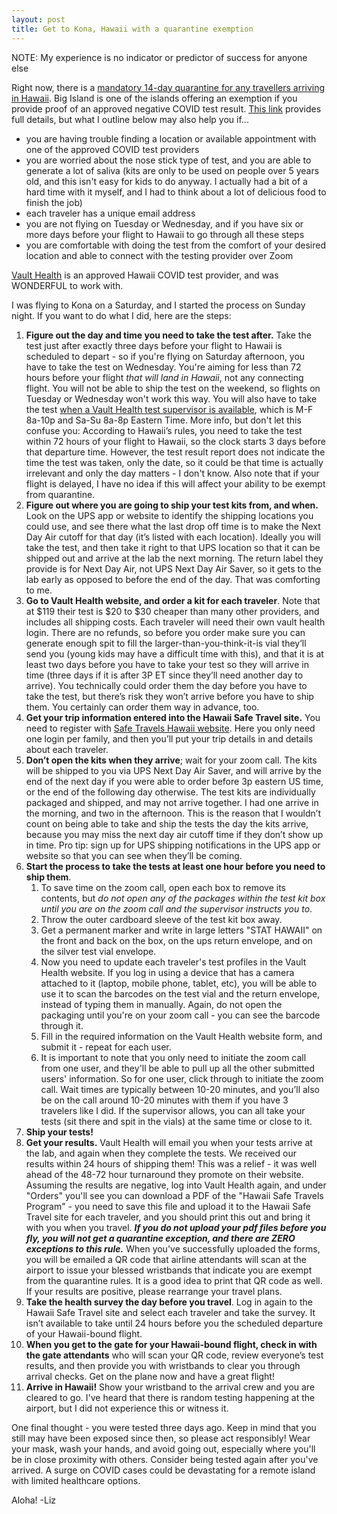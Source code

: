 ```yaml
---
layout: post
title: Get to Kona, Hawaii with a quarantine exemption
---
```


NOTE: My experience is no indicator or predictor of success for anyone else

Right now, there is a [mandatory 14-day quarantine for any travellers arriving in Hawaii](https://www.gohawaii.com/travel-requirements). Big Island is one of the islands offering an exemption if you provide proof of an approved negative COVID test result. [This link](https://www.gohawaii.com/travel-requirements) provides full details, but what I outline below may also help you if...
- you are having trouble finding a location or available appointment with one of the approved COVID test providers
- you are worried about the nose stick type of test, and you are able to generate a lot of saliva (kits are only to be used on people over 5 years old, and this isn't easy for kids to do anyway. I actually had a bit of a hard time with it myself, and I had to think about a lot of delicious food to finish the job)
- each traveler has a unique email address
- you are not flying on Tuesday or Wednesday, and if you have six or more days before your flight to Hawaii to go through all these steps
- you are comfortable with doing the test from the comfort of your desired location and able to connect with the testing provider over Zoom

[Vault Health](https://learn.vaulthealth.com/state-of-hawaii/) is an approved Hawaii COVID test provider, and was WONDERFUL to work with.

I was flying to Kona on a Saturday, and I started the process on Sunday night. If you want to do what I did, here are the steps:

1. **Figure out the day and time you need to take the test after.** Take the test just after exactly three days before your flight to Hawaii is scheduled to depart - so if you're flying on Saturday afternoon, you have to take the test on Wednesday. You're aiming for less than 72 hours before your flight *that will land in Hawaii*, not any connecting flight. You will not be able to ship the test on the weekend, so flights on Tuesday or Wednesday won't work this way. You will also have to take the test [when a Vault Health test supervisor is available](https://www.vaulthealth.com/covid#faq), which is M-F 8a-10p and Sa-Su 8a-8p Eastern Time. More info, but don't let this confuse you: According to Hawaii’s rules, you need to take the test within 72 hours of your flight to Hawaii, so the clock starts 3 days before that departure time. However, the test result report does not indicate the time the test was taken, only the date, so it could be that time is actually irrelevant and only the day matters - I don't know. Also note that if your flight is delayed, I have no idea if this will affect your ability to be exempt from quarantine.
1. **Figure out where you are going to ship your test kits from, and when.** Look on the UPS app or website to identify the shipping locations you could use, and see there what the last drop off time is to make the Next Day Air cutoff for that day (it’s listed with each location). Ideally you will take the test, and then take it right to that UPS location so that it can be shipped out and arrive at the lab the next morning. The return label they provide is for Next Day Air, not UPS Next Day Air Saver, so it gets to the lab early as opposed to before the end of the day. That was comforting to me. 
1. **Go to Vault Health website, and order a kit for each traveler**. Note that at $119 their test is $20 to $30 cheaper than many other providers, and includes all shipping costs. Each traveler will need their own vault health login. There are no refunds, so before you order make sure you can generate enough spit to fill the larger-than-you-think-it-is vial they’ll send you (young kids may have a difficult time with this), and that it is at least two days before you have to take your test so they will arrive in time (three days if it is after 3P ET since they’ll need another day to arrive).  You technically could order them the day before you have to take the test, but there’s risk they won’t arrive before you have to ship them. You certainly can order them way in advance, too.
1. **Get your trip information entered into the Hawaii Safe Travel site.** You need to register with [Safe Travels Hawaii website](https://travel.hawaii.gov/#/). Here you only need one login per family, and then you’ll put your trip details in and details about each traveler.
1. **Don’t open the kits when they arrive**; wait for your zoom call. The kits will be shipped to you via UPS Next Day Air Saver, and will arrive by the end of the next day if you were able to order before 3p eastern US time, or the end of the following day otherwise. The test kits are individually packaged and shipped, and may not arrive together. I had one arrive in the morning, and two in the afternoon. This is the reason that I wouldn’t count on being able to take and ship the tests the day the kits arrive, because you may miss the next day air cutoff time if they don’t show up in time. Pro tip: sign up for UPS shipping notifications in the UPS app or website so that you can see when they’ll be coming.
1. **Start the process to take the tests at least one hour before you need to ship them**. 
    1. To save time on the zoom call, open each box to remove its contents, but *do not open any of the packages within the test kit box until you are on the zoom call and the supervisor instructs you to*. 
    1. Throw the outer cardboard sleeve of the test kit box away. 
    1. Get a permanent marker and write in large letters "STAT HAWAII" on the front and back on the box, on the ups return envelope, and on the silver test vial envelope. 
    1. Now you need to update each traveler's test profiles in the Vault Health website. If you log in using a device that has a camera attached to it (laptop, mobile phone, tablet, etc), you will be able to use it to scan the barcodes on the test vial and the return envelope, instead of typing them in manually. Again, do not open the packaging until you're on your zoom call - you can see the barcode through it. 
    1. Fill in the required information on the Vault Health website form, and submit it - repeat for each user. 
    1. It is important to note that you only need to initiate the zoom call from one user, and they'll be able to pull up all the other submitted users' information. So for one user, click through to initiate the zoom call. 
  Wait times are typically between 10-20 minutes, and you’ll also be on the call around 10-20 minutes with them if you have 3 travelers like I did. If the supervisor allows, you can all take your tests (sit there and spit in the vials) at the same time or close to it.
1. **Ship your tests!**
1. **Get your results.** Vault Health will email you when your tests arrive at the lab, and again when they complete the tests. We received our results within 24 hours of shipping them! This was a relief - it was well ahead of the 48-72 hour turnaround they promote on their website. Assuming the results are negative, log into Vault Health again, and under "Orders" you'll see you can download a PDF of the "Hawaii Safe Travels Program" - you need to save this file and upload it to the Hawaii Safe Travel site for each traveler, and you should print this out and bring it with you when you travel. ***If you do not upload your pdf files before you fly, you will not get a quarantine exception, and there are ZERO exceptions to this rule.*** When you've successfully uploaded the forms, you will be emailed a QR code that airline attendants will scan at the airport to issue your blessed wristbands that indicate you are exempt from the quarantine rules. It is a good idea to print that QR code as well. If your results are positive, please rearrange your travel plans.
1. **Take the health survey the day before you travel**. Log in again to the Hawaii Safe Travel site and select each traveler and take the survey. It isn’t available to take until 24 hours before you the scheduled departure of your Hawaii-bound flight.
1. **When you get to the gate for your Hawaii-bound flight, check in with the gate attendants** who will scan your QR code, review everyone’s test results, and then provide you with wristbands to clear you through arrival checks. Get on the plane now and have a great flight!
1. **Arrive in Hawaii!** Show your wristband to the arrival crew and you are cleared to go. I've heard that there is random testing happening at the airport, but I did not experience this or witness it.

One final thought - you were tested three days ago. Keep in mind that you still may have been exposed since then, so please act responsibly! Wear your mask, wash your hands, and avoid going out, especially where you'll be in close proximity with others. Consider being tested again after you've arrived. A surge on COVID cases could be devastating for a remote island with limited healthcare options. 
	
Aloha!  -Liz

